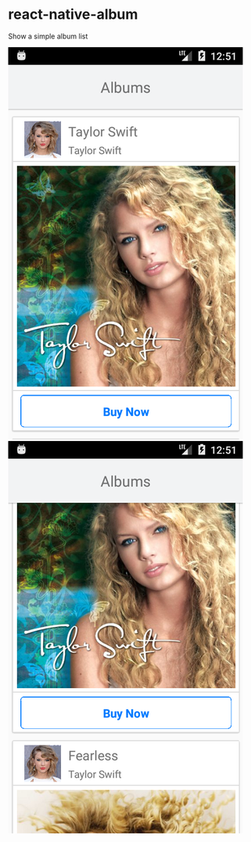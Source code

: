 # react-native-album
Show a simple album list

![Alt text](/screenshots/s1.png?raw=true "Screenshot 1")
![Alt text](/screenshots/s2.png?raw=true "Screenshot 2")
